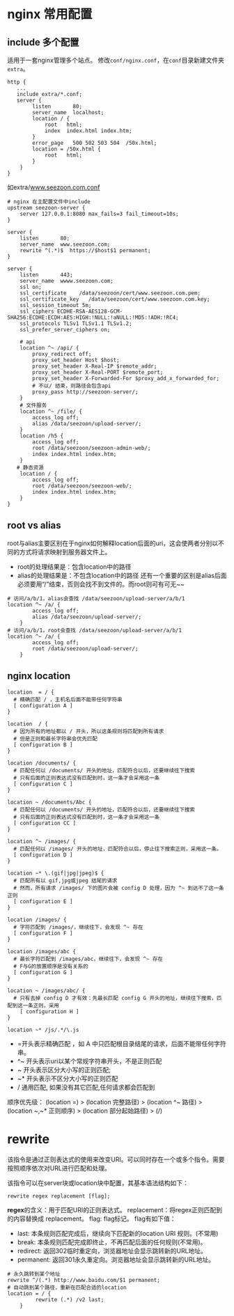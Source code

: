 # nginx 常用配置

## include 多个配置
适用于一套nginx管理多个站点。
修改`conf/nginx.conf`，在`conf`目录新建文件夹`extra`。
```
http {
   ...
   include extra/*.conf; 
   server {
        listen       80;
        server_name  localhost;
        location / {
            root   html;
            index  index.html index.htm;
        }
        error_page   500 502 503 504  /50x.html;
        location = /50x.html {
            root   html;
        }
    }
}
```
如extra/www.seezoon.com.conf
```
# nginx 在主配置文件中include
upstream seezoon-server {
    server 127.0.0.1:8080 max_fails=3 fail_timeout=10s;
}

server {
    listen       80;
    server_name  www.seezoon.com;
    rewrite ^(.*)$  https://$host$1 permanent;
}

server {
    listen       443;
    server_name  wwww.seezoon.com;
    ssl on;
    ssl_certificate    /data/seezoon/cert/www.seezoon.com.pem;
    ssl_certificate_key   /data/seezoon/cert/www.seezoon.com.key;
    ssl_session_timeout 5m;
    ssl_ciphers ECDHE-RSA-AES128-GCM-SHA256:ECDHE:ECDH:AES:HIGH:!NULL:!aNULL:!MD5:!ADH:!RC4;
    ssl_protocols TLSv1 TLSv1.1 TLSv1.2;
    ssl_prefer_server_ciphers on;

    # api
    location ^~ /api/ {
        proxy_redirect off;
        proxy_set_header Host $host;
        proxy_set_header X-Real-IP $remote_addr;
        proxy_set_header X-Real-PORT $remote_port;
        proxy_set_header X-Forwarded-For $proxy_add_x_forwarded_for;
        # 不以/ 结束，则路径会包含api
        proxy_pass http://seezoon-server/;
    }
    # 文件服务
    location ^~ /file/ {
        access_log off;
        alias /data/seezoon/upload-server/;
    }
    location /h5 {
        access_log off;
        root /data/seezoon/seezoon-admin-web/;
        index index.html index.htm;
    }
   # 静态资源
    location / {
        access_log off;
        root /data/seezoon/seezoon-web/;
        index index.html index.htm;
    }
}

```
## root vs alias

root与alias主要区别在于nginx如何解释location后面的uri，这会使两者分别以不同的方式将请求映射到服务器文件上。
- root的处理结果是：包含location中的路径
- alias的处理结果是：不包含location中的路径
还有一个重要的区别是alias后面必须要用“/”结束，否则会找不到文件的。而root则可有可无~~
```
# 访问/a/b/1，alias会查找 /data/seezoon/upload-server/a/b/1 
location ^~ /a/ {
        access_log off;
        alias /data/seezoon/upload-server/;
    }
# 访问/a/b/1，root会查找 /data/seezoon/upload-server/a/b/1 
location ^~ /a/ {
        access_log off;
        root /data/seezoon/upload-server/;
    }
```

## nginx location
```
location  = / {
  # 精确匹配 / ，主机名后面不能带任何字符串
  [ configuration A ] 
}

location  / {
  # 因为所有的地址都以 / 开头，所以这条规则将匹配到所有请求
  # 但是正则和最长字符串会优先匹配
  [ configuration B ] 
}

location /documents/ {
  # 匹配任何以 /documents/ 开头的地址，匹配符合以后，还要继续往下搜索
  # 只有后面的正则表达式没有匹配到时，这一条才会采用这一条
  [ configuration C ] 
}

location ~ /documents/Abc {
  # 匹配任何以 /documents/ 开头的地址，匹配符合以后，还要继续往下搜索
  # 只有后面的正则表达式没有匹配到时，这一条才会采用这一条
  [ configuration CC ] 
}

location ^~ /images/ {
  # 匹配任何以 /images/ 开头的地址，匹配符合以后，停止往下搜索正则，采用这一条。
  [ configuration D ] 
}

location ~* \.(gif|jpg|jpeg)$ {
  # 匹配所有以 gif,jpg或jpeg 结尾的请求
  # 然而，所有请求 /images/ 下的图片会被 config D 处理，因为 ^~ 到达不了这一条正则
  [ configuration E ] 
}

location /images/ {
  # 字符匹配到 /images/，继续往下，会发现 ^~ 存在
  [ configuration F ] 
}

location /images/abc {
  # 最长字符匹配到 /images/abc，继续往下，会发现 ^~ 存在
  # F与G的放置顺序是没有关系的
  [ configuration G ] 
}

location ~ /images/abc/ {
  # 只有去掉 config D 才有效：先最长匹配 config G 开头的地址，继续往下搜索，匹配到这一条正则，采用
    [ configuration H ] 
}

location ~* /js/.*/\.js

```
- =开头表示精确匹配 ，如 A 中只匹配根目录结尾的请求，后面不能带任何字符串。
- ^~ 开头表示uri以某个常规字符串开头，不是正则匹配
- ~ 开头表示区分大小写的正则匹配;
- ~* 开头表示不区分大小写的正则匹配
- / 通用匹配, 如果没有其它匹配,任何请求都会匹配到

顺序优先级：
(location =) > (location 完整路径) > (location ^~ 路径) > (location ~,~* 正则顺序) > (location 部分起始路径) > (/)

# rewrite
该指令是通过正则表达式的使用来改变URI。可以同时存在一个或多个指令。需要按照顺序依次对URL进行匹配和处理。

该指令可以在server块或location块中配置，其基本语法结构如下：
```
rewrite regex replacement [flag];
```
**regex**的含义：用于匹配URI的正则表达式。
replacement：将regex正则匹配到的内容替换成 replacement。
flag: flag标记。 flag有如下值：
- last: 本条规则匹配完成后，继续向下匹配新的location URI 规则。(不常用)
- break: 本条规则匹配完成即终止，不再匹配后面的任何规则(不常用)。
- redirect: 返回302临时重定向，浏览器地址会显示跳转新的URL地址。
- permanent: 返回301永久重定向。浏览器地址会显示跳转新的URL地址。

```
# 永久跳转到某个地址
rewrite ^/(.*) http://www.baidu.com/$1 permanent;
# 自动跳到某个路径，重新在匹配合适的location
location = / {
         rewrite (.*) /v2 last;
    }
```